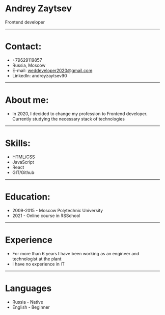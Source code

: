 # Andrey Zaytsev

Frontend developer

---

# Contact:

- +79629119857
- Russia, Moscow
- E-mail: weddeveloper2020@gmail.com
- LinkedIn: andreyzaytsev90

---

# About me:

- In 2020, I decided to change my profession to Frontend developer. Currently studying the necessary stack of technologies

---

# Skills:

- HTML/CSS
- JavaScript
- React
- GIT/Github

---

# Education:

- 2009-2015 - Moscow Polytechnic University
- 2021 - Online course in RSSchool

---

# Experience

- For more than 6 years I have been working as an engineer and technologist at the plant
- I have no experience in IT

---

# Languages

- Russia - Native
- English - Beginner
